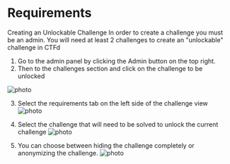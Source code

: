# Requirements
Creating an Unlockable Challenge
In order to create a challenge you must be an admin.
You will need at least 2 challenges to create an "unlockable" challenge in CTFd
1. Go to the admin panel by clicking the Admin button on the top right.
2. Then to the challenges section and click on the challenge to be unlocked

![photo](https://docs.ctfd.io/assets/images/unlockable-select-8d5bcca189d2376af1a2dffac666ecdf.png)

3. Select the requirements tab on the left side of the challenge view
![photo](https://docs.ctfd.io/assets/images/unlockable-requirements-c775f7baac6aba536d43736578a6f18c.png)

4. Select the challenge that will need to be solved to unlock the current challenge
![photo](https://docs.ctfd.io/assets/images/unlockable-checkboxes-f031d1f3fbc29593692a1066da5bbc11.png)

5. You can choose between hiding the challenge completely or anonymizing the challenge.
![photo](https://docs.ctfd.io/assets/images/unlockable-locked-behavior-3e27ece123b2613c3c20b020fd40f60f.png)
